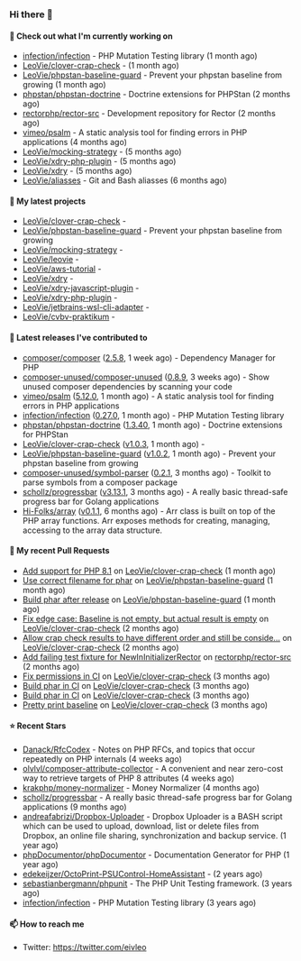 ### Hi there 👋

#### 👷 Check out what I'm currently working on

- [infection/infection](https://github.com/infection/infection) - PHP Mutation Testing library (1 month ago)
- [LeoVie/clover-crap-check](https://github.com/LeoVie/clover-crap-check) -  (1 month ago)
- [LeoVie/phpstan-baseline-guard](https://github.com/LeoVie/phpstan-baseline-guard) - Prevent your phpstan baseline from growing (1 month ago)
- [phpstan/phpstan-doctrine](https://github.com/phpstan/phpstan-doctrine) - Doctrine extensions for PHPStan (2 months ago)
- [rectorphp/rector-src](https://github.com/rectorphp/rector-src) - Development repository for Rector (2 months ago)
- [vimeo/psalm](https://github.com/vimeo/psalm) - A static analysis tool for finding errors in PHP applications (4 months ago)
- [LeoVie/mocking-strategy](https://github.com/LeoVie/mocking-strategy) -  (5 months ago)
- [LeoVie/xdry-php-plugin](https://github.com/LeoVie/xdry-php-plugin) -  (5 months ago)
- [LeoVie/xdry](https://github.com/LeoVie/xdry) -  (5 months ago)
- [LeoVie/aliasses](https://github.com/LeoVie/aliasses) - Git and Bash aliasses (6 months ago)

#### 🌱 My latest projects

- [LeoVie/clover-crap-check](https://github.com/LeoVie/clover-crap-check) - 
- [LeoVie/phpstan-baseline-guard](https://github.com/LeoVie/phpstan-baseline-guard) - Prevent your phpstan baseline from growing
- [LeoVie/mocking-strategy](https://github.com/LeoVie/mocking-strategy) - 
- [LeoVie/leovie](https://github.com/LeoVie/leovie) - 
- [LeoVie/aws-tutorial](https://github.com/LeoVie/aws-tutorial) - 
- [LeoVie/xdry](https://github.com/LeoVie/xdry) - 
- [LeoVie/xdry-javascript-plugin](https://github.com/LeoVie/xdry-javascript-plugin) - 
- [LeoVie/xdry-php-plugin](https://github.com/LeoVie/xdry-php-plugin) - 
- [LeoVie/jetbrains-wsl-cli-adapter](https://github.com/LeoVie/jetbrains-wsl-cli-adapter) - 
- [LeoVie/cvbv-praktikum](https://github.com/LeoVie/cvbv-praktikum) - 

#### 🔭 Latest releases I've contributed to

- [composer/composer](https://github.com/composer/composer) ([2.5.8](https://github.com/composer/composer/releases/tag/2.5.8), 1 week ago) - Dependency Manager for PHP
- [composer-unused/composer-unused](https://github.com/composer-unused/composer-unused) ([0.8.9](https://github.com/composer-unused/composer-unused/releases/tag/0.8.9), 3 weeks ago) - Show unused composer dependencies by scanning your code
- [vimeo/psalm](https://github.com/vimeo/psalm) ([5.12.0](https://github.com/vimeo/psalm/releases/tag/5.12.0), 1 month ago) - A static analysis tool for finding errors in PHP applications
- [infection/infection](https://github.com/infection/infection) ([0.27.0](https://github.com/infection/infection/releases/tag/0.27.0), 1 month ago) - PHP Mutation Testing library
- [phpstan/phpstan-doctrine](https://github.com/phpstan/phpstan-doctrine) ([1.3.40](https://github.com/phpstan/phpstan-doctrine/releases/tag/1.3.40), 1 month ago) - Doctrine extensions for PHPStan
- [LeoVie/clover-crap-check](https://github.com/LeoVie/clover-crap-check) ([v1.0.3](https://github.com/LeoVie/clover-crap-check/releases/tag/v1.0.3), 1 month ago) - 
- [LeoVie/phpstan-baseline-guard](https://github.com/LeoVie/phpstan-baseline-guard) ([v1.0.2](https://github.com/LeoVie/phpstan-baseline-guard/releases/tag/v1.0.2), 1 month ago) - Prevent your phpstan baseline from growing
- [composer-unused/symbol-parser](https://github.com/composer-unused/symbol-parser) ([0.2.1](https://github.com/composer-unused/symbol-parser/releases/tag/0.2.1), 3 months ago) - Toolkit to parse symbols from a composer package
- [schollz/progressbar](https://github.com/schollz/progressbar) ([v3.13.1](https://github.com/schollz/progressbar/releases/tag/v3.13.1), 3 months ago) - A really basic thread-safe progress bar for Golang applications
- [Hi-Folks/array](https://github.com/Hi-Folks/array) ([v0.1.1](https://github.com/Hi-Folks/array/releases/tag/v0.1.1), 6 months ago) - Arr class is built on top of the PHP array functions. Arr exposes methods for creating, managing, accessing to the array data structure.

#### 🔨 My recent Pull Requests

- [Add support for PHP 8.1](https://github.com/LeoVie/clover-crap-check/pull/10) on [LeoVie/clover-crap-check](https://github.com/LeoVie/clover-crap-check) (1 month ago)
- [Use correct filename for phar](https://github.com/LeoVie/phpstan-baseline-guard/pull/12) on [LeoVie/phpstan-baseline-guard](https://github.com/LeoVie/phpstan-baseline-guard) (1 month ago)
- [Build phar after release](https://github.com/LeoVie/phpstan-baseline-guard/pull/11) on [LeoVie/phpstan-baseline-guard](https://github.com/LeoVie/phpstan-baseline-guard) (1 month ago)
- [Fix edge case: Baseline is not empty, but actual result is empty](https://github.com/LeoVie/clover-crap-check/pull/9) on [LeoVie/clover-crap-check](https://github.com/LeoVie/clover-crap-check) (2 months ago)
- [Allow crap check results to have different order and still be conside…](https://github.com/LeoVie/clover-crap-check/pull/8) on [LeoVie/clover-crap-check](https://github.com/LeoVie/clover-crap-check) (2 months ago)
- [Add failing test fixture for NewInInitializerRector](https://github.com/rectorphp/rector-src/pull/3516) on [rectorphp/rector-src](https://github.com/rectorphp/rector-src) (2 months ago)
- [Fix permissions in CI](https://github.com/LeoVie/clover-crap-check/pull/7) on [LeoVie/clover-crap-check](https://github.com/LeoVie/clover-crap-check) (3 months ago)
- [Build phar in CI](https://github.com/LeoVie/clover-crap-check/pull/6) on [LeoVie/clover-crap-check](https://github.com/LeoVie/clover-crap-check) (3 months ago)
- [Build phar in CI](https://github.com/LeoVie/clover-crap-check/pull/5) on [LeoVie/clover-crap-check](https://github.com/LeoVie/clover-crap-check) (3 months ago)
- [Pretty print baseline](https://github.com/LeoVie/clover-crap-check/pull/4) on [LeoVie/clover-crap-check](https://github.com/LeoVie/clover-crap-check) (3 months ago)

#### ⭐ Recent Stars

- [Danack/RfcCodex](https://github.com/Danack/RfcCodex) - Notes on PHP RFCs, and topics that occur repeatedly on PHP internals (4 weeks ago)
- [olvlvl/composer-attribute-collector](https://github.com/olvlvl/composer-attribute-collector) - A convenient and near zero-cost way to retrieve targets of PHP 8 attributes (4 weeks ago)
- [krakphp/money-normalizer](https://github.com/krakphp/money-normalizer) - Money Normalizer (4 months ago)
- [schollz/progressbar](https://github.com/schollz/progressbar) - A really basic thread-safe progress bar for Golang applications (9 months ago)
- [andreafabrizi/Dropbox-Uploader](https://github.com/andreafabrizi/Dropbox-Uploader) - Dropbox Uploader is a BASH script which can be used to upload, download, list or delete files from Dropbox, an online file sharing, synchronization and backup service. (1 year ago)
- [phpDocumentor/phpDocumentor](https://github.com/phpDocumentor/phpDocumentor) - Documentation Generator for PHP  (1 year ago)
- [edekeijzer/OctoPrint-PSUControl-HomeAssistant](https://github.com/edekeijzer/OctoPrint-PSUControl-HomeAssistant) -  (2 years ago)
- [sebastianbergmann/phpunit](https://github.com/sebastianbergmann/phpunit) - The PHP Unit Testing framework. (3 years ago)
- [infection/infection](https://github.com/infection/infection) - PHP Mutation Testing library (3 years ago)

#### 📫 How to reach me

- Twitter: https://twitter.com/eivleo
